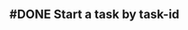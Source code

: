 ## #DONE Start a task by task-id
<!--  #story -->
<!-- created:2023-09-12T13:05:42.689Z task-id:VobYs order:-170 story-id:Start-task -->
